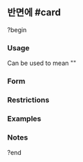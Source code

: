 ## 반면에 #card
?begin
### Usage
Can be used to mean ""
### Form
### Restrictions
### Examples
### Notes
?end
